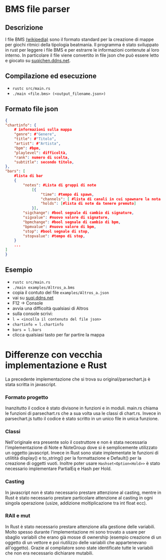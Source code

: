 # BMS file parser

## Descrizione

I file BMS [(wikipedia)](https://en.wikipedia.org/wiki/Be-Music_Source) sono il formato standard per la creazione di mappe per giochi ritmici della tipologia beatmania.
Il programma è stato sviluppato in rust per leggere i file BMS e per estrarre le informazioni contenute al loro interno. In particolare il file viene convertito in file json che può essere letto e giocato su [suqichen.ddns.net](https://suqichen.ddns.net).

## Compilazione ed esecuzione

- `rustc src/main.rs`
- `./main <file.bms> (<output_filename.json>)`

## Formato file json

```json
{
"chartinfo": {
    # informazioni sulla mappa
    "genre": #"Genere",
    "title": #"Titolo",
    "artist": #"Artista",
    "bpm": #bpm,
    "playlevel": difficoltà,
    "rank": numero di scelta,
    "subtitle": secondo titolo,
},
"bars": [
    #lista di bar
    {
        "notes": #Lista di gruppi di note
            [{
                "time": #tempo di spawn,
                "channels": [ #lista di canali in cui spawnare la nota click],
                "holds": [#lista di note da tenere premuto]
            }],
        "sigchange": #bool segnale di cambio di signature,
        "sigvalue": #nuovo valore di signature,
        "bpmchange": #bool segnale di cambio di bpm,
        "bpmvalue": #nuovo valore di bpm,
        "stop": #bool segnale di stop,
        "stopvalue": #tempo di stop,
    }
    ...
]
}
```
## Esempio
- `rustc src/main.rs`
- `./main examples/Altros_a.bms` 
- copia il contuto del file `examples/Altros_a.json`
- vai su [suqi.ddns.net](https://suqi.ddns.net)
- F12 -> Console
- avvia una difficoltà qualsiasi di Altros
- sulla console scrivi:
- `l = <incolla il contenuto del file json>`
- `chartinfo = l.chartinfo`
- `bars = l.bars`
- clicca qualsiasi tasto per far partire la mappa

# Differenze con vecchia implementazione e Rust
La precedente implementazione che si trova su original/parsechart.js è stata scritta in javascript.

### Formato progetto
Inanzitutto il codice è stato divisone in funzioni e in moduli. main.rs chiama le funzioni di parsechart.rs che a sua volta usa le classi di chart.rs. Invece in parsechart.js tutto il codice è stato scritto in un unico file in unica funzione.

### Classi
Nell'originale era presente solo il costruttore e non è stata necessaria l'implementazione di Note e NoteGroup dove si è semplicemente utilizzato un oggetto javascript. 
Invece in Rust sono state implementate le funzioni di utilitità display() e to_string() per la formattazione e Default() per la creazione di oggetti vuoti.
Inoltre poter usare ```Hashset<Option<Hold>>``` è stato necessario implementare PartialEq e Hash per Hold.

### Casting
In javascript non è stato necessario prestare attenzione al casting, mentre in Rust è stato necessario prestare particolare attenzione al casting in ogni singola operazione (usize, addizione moltiplicazione tra int float ecc).

### RAII e mut
In Rust è stato necessario prestare attenzione alla gestione delle variabili. Molto spesso durante l'implementazione mi sono trovato a usare per sbaglio variabili che erano già mosse di ownership (esempio creazione di un oggetto di un vettore e poi riutilizzo delle variabili che appartenevano all'oggetto).
Grazie al compilatore sono state identificate tutte le variabili che non era necessario dichiarare mutabili.